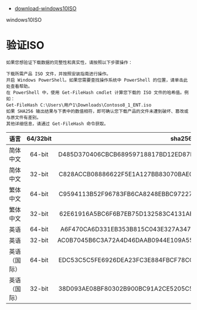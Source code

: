 - [download-windows10ISO](https://www.microsoft.com/zh-cn/software-download/windows10ISO)

windows10ISO
# 验证ISO
```
如果您想验证下载数据的完整性和真实性，请按照以下步骤操作：

下载所需产品 ISO 文件，并按照安装指南进行操作。
开启 Windows PowerShell。如果您需要查找操作系统中 PowerShell 的位置，请单击此处查看帮助。
在 PowerShell 中，使用 Get-FileHash cmdlet 计算您下载的 ISO 文件的哈希值。例如：
Get-FileHash C:\Users\用户1\Downloads\Contoso8_1_ENT.iso
如果 SHA256 输出结果与下表中的数值相符，即可确认您下载产品的文件未遭到破坏、篡改或与原文件有差别。
其他详细信息，请通过 Get-FileHash 命令获取。
```
| 语言       | 64/32bit |                sha256                                           |
|:----------|:--------:|:---------------------------------------------------------------:|
| 简体中文    | 64-bit	| D485D370406CBCB68959718817BD12ED87E537A14C885F84962E07136FC4A049 |
| 简体中文    | 32-bit	| C828ACCB08886622F5E1A127BB83070BAE0E9235EF0E31573ABC6A8A5CB55286 |
| 繁体中文    | 64-bit	| C9594113B52F96783FB6CA8248EBBC972277E26FB215C302BFCCE50DF6C21A79 |
| 繁体中文    | 32-bit	| 62E61916A5BC6F6B7EB75D132583C4131AB81E4A19038DE527918324585720EE |
| 英语       | 64-bit	| A6F470CA6D331EB353B815C043E327A347F594F37FF525F17764738FE812852E |
| 英语       | 32-bit	| AC0B7045B6C3A72A4D46DAAB0944E109A55D9EDE3A11B775FDB57C2DD3FCA2EF |
| 英语（国际） | 64-bit	| EDC53C5C5FE6926DEA23FC3E884FBCF78CC2B9E76364BE968F806FC6D42B59D2 |
| 英语（国际） | 32-bit	| 38D093AE08BF80302B900BC91A2CE5205C5086DDEEFAB29E8D529D5607B6B4DB |
